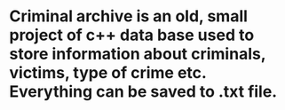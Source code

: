 # Criminal archive is an old, small project of c++ data base used to store information about criminals, victims, type of crime etc. Everything can be saved to .txt file. 
